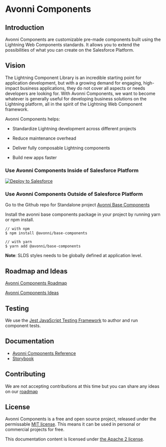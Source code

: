 # Avonni Components

## Introduction

Avonni Components are customizable pre-made components built using the Lightning Web Components standards. It allows you to extend the possibilities of what you can create on the Salesforce Platform.

## Vision

The Lightning Component Library is an incredible starting point for application development, but with a growing demand for engaging, high-impact business applications, they do not cover all aspects or needs developers are looking for. With Avonni Components, we want to become whatever is generally useful for developing business solutions on the Lightning platform, all in the spirit of the Lightning Web Component framework. 

Avonni Components helps: 

*   Standardize Lightning development across different projects
    
*   Reduce maintenance overhead 
    
*   Deliver fully composable Lightning components
    
*   Build new apps faster

### Use Avonni Components Inside of Salesforce Platform

<a href="https://githubsfdeploy.herokuapp.com?owner=avonni&repo=base-components-sfdx&ref=main">
    <img alt="Deploy to Salesforce" src="https://raw.githubusercontent.com/afawcett/githubsfdeploy/master/deploy.png">
</a>


### Use Avonni Components Outside of Salesforce Platform 

Go to the Github repo for Standalone project [Avonni Base Components](https://github.com/avonni/base-components)

Install the avonni base components package in your project by running yarn or npm install.

```
// with npm
$ npm install @avonni/base-components

// with yarn
$ yarn add @avonni/base-components
```

**Note**: SLDS styles needs to be globally defined at application level.

## Roadmap and Ideas

[Avonni Components Roadmap](https://roadmap.avonnicomponents.com/)

[Avonni Components Ideas](https://roadmap.avonnicomponents.com/tabs/8-ideas)

## Testing

We use the [Jest JavaScript Testing Framework](https://jestjs.io/docs/en/getting-started) to author and run component tests.

## Documentation

- [Avonni Components Reference](https://www.avonnicomponents.com/)
- [Storybook](https://storybook.avonnicomponents.com/)

## Contributing

We are not accepting contributions at this time but you can share any ideas on our [roadmap](https://roadmap.avonnicomponents.com/tabs/8-ideas)

## License

Avonni Components is a free and open source project, released under the permissable [MIT license](https://opensource.org/licenses/MIT). This means it can be used in personal or commercial projects for free. 

This documentation content is licensed under [the Apache 2 license](https://www.apache.org/licenses/LICENSE-2.0).
